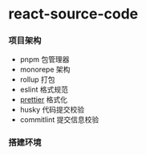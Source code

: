 # react-source-code

### 项目架构

- pnpm 包管理器
- monorepe 架构
- rollup 打包
- eslint 格式规范
- [prettier](./prettier.md) 格式化
- husky 代码提交校验
- commitlint 提交信息校验

### 搭建环境
